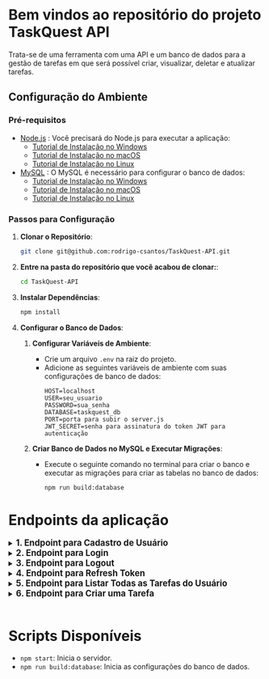 # Bem vindos ao repositório do projeto TaskQuest API

Trata-se de uma ferramenta com uma API e um banco de dados para a gestão de tarefas em que será possível criar, visualizar, deletar e atualizar tarefas. 

## Configuração do Ambiente

### Pré-requisitos

- [Node.js](https://nodejs.org/) : Você precisará do Node.js para executar a aplicação:
    - [Tutorial de Instalação no Windows](https://www.youtube.com/watch?v=-jft_9PlffQ)
    - [Tutorial de Instalação no macOS](https://www.youtube.com/watch?v=YLO1FBIxgW4)
    - [Tutorial de Instalação no Linux](https://www.youtube.com/watch?v=B9Hd11RT7Bk)
- [MySQL](https://www.mysql.com/) : O MySQL é necessário para configurar o banco de dados:
    - [Tutorial de Instalação no Windows](https://www.youtube.com/watch?v=s0YoPLbox40)
    - [Tutorial de Instalação no macOS](https://www.youtube.com/watch?v=d32n6lWTpn0)
    - [Tutorial de Instalação no Linux](https://www.youtube.com/watch?v=MtobMajasQM)

### Passos para Configuração

1. **Clonar o Repositório**:
    ```bash
    git clone git@github.com:rodrigo-csantos/TaskQuest-API.git
    ```

2. **Entre na pasta do repositório que você acabou de clonar:**:
    ```bash
    cd TaskQuest-API
    ```

3. **Instalar Dependências**:
    ```bash
    npm install
    ```

4. **Configurar o Banco de Dados**:

    1. **Configurar Variáveis de Ambiente**:
        - Crie um arquivo `.env` na raiz do projeto.
        - Adicione as seguintes variáveis de ambiente com suas configurações de banco de dados:
          ```plaintext
          HOST=localhost
          USER=seu_usuario
          PASSWORD=sua_senha
          DATABASE=taskquest_db
          PORT=porta para subir o server.js
          JWT_SECRET=senha para assinatura do token JWT para autenticação
          ```

    2. **Criar Banco de Dados no MySQL e Executar Migrações**:
        - Execute o seguinte comando no terminal para criar o banco e executar as migrações para criar as tabelas no banco de dados:
          ```bash
          npm run build:database
          ```


# Endpoints da aplicação

<details>
<summary><strong style="font-size: larger;">1. Endpoint para Cadastro de Usuário</strong></summary><br />

- Através deste endpoint será possível realizar o cadastro de novos usuários à aplicação, persistindo seus dados no banco.

<br />

**Método:** `POST`  
**URL:** `http://localhost:3030/users`

**Cabeçalhos (Headers):**
- `Content-Type: application/json`

**Corpo da Requisição (JSON):**
```json
{
  "userName": "Nome_do_usuário",
  "email": "usuario@example.com",
  "password": "Senha123@",
  "idAvatar": 1
}
```
**Validação dos dados:**
- Os dados do corpo da requisição são validados usando o seguinte esquema:

`userName` (string, obrigatório): Nome do usuário. Deve ter no mínimo 3 caracteres.

`email` (string, obrigatório): Email do usuário. Deve ser um email válido.

`password` (string, obrigatório): Senha do usuário. Deve ter entre 8 e 15 caracteres, incluindo pelo menos uma letra maiúscula, um número e um caractere especial.

`idAvatar` (integer, obrigatório): ID do avatar do usuário.

**Respostas:**

`201 Created:` Indica que o usuário foi registrado com sucesso:
```json
{
    "message": "user successfully registered"
}
```

`400 Bad request:` Indica que houve um problema com os dados fornecidos na requisição:
```json
{
    "message": "Failed to register user"
}
```

`400 Bad request:` Caso haja erros de validação:
```json
{
  "type": [
    "any.required",
    "any.required",
    "any.required",
    "any.required"
  ],
  "message": [
    "\"userName\" is required",
    "\"email\" is required",
    "\"password\" is required",
    "\"idAvatar\" is required"
  ]
}
```

`500 Internal Server Error:`  Indica que ocorreu um erro no servidor durante o processamento da requisição:
```json
{
    "message": "Internal Server Error"
}
```
</details>

<details>

<summary><strong style="font-size: larger;">2. Endpoint para Login</strong></summary><br />

- Através deste endpoint será possível efetuar login para autenticação de usuário, onde, quando efetuado login com sucesso a API retornará dois tokens, o token de acesso à rotas protegidas e o refresh token para reautenticação.

<br />

**Método:** `POST`  
**URL:** `http://localhost:3030/login`

**Cabeçalhos (Headers):**
- `Content-Type: application/json`

**Corpo da Requisição (JSON):**
```json
{
  "email": "usuario@example.com",
  "password": "Senha123@"
}

```
**Validação dos dados:**
- Os dados do corpo da requisição são validados usando o seguinte esquema:

`email` (string, obrigatório): Email do usuário. Deve ser um email válido.

`password` (string, obrigatório): Senha do usuário. Deve ter entre 8 e 15 caracteres, incluindo pelo menos uma letra maiúscula, um número e um caractere especial.

**Respostas:**

`200 OK:` Indica que o usuário foi autenticado com sucesso e recebeu os tokens de acesso e refresh:
```json
{
    "auth": true,
    "accessToken": "seu_token_de_acesso",
    "refreshToken": "seu_refresh_token",
    "message": "user successfully logged in"
}
```

`401 Unauthorized:` Indica que os dados fornecidos estão incorretos:
```json
{
  "message": "The email or password provided is incorrect"
}
```
</details>


<details>

<summary><strong style="font-size: larger;">3. Endpoint para Logout</strong></summary><br />

- Através deste endpoint será possível efetuar logout da aplicação, invalidando os tokens que foram fornecidos ao client side. Deve-se atentar de aos headers 'authorization' (onde será fornecido o accessToken) e 'x-refresh-token' (onde será fornecido o refreshToken).

<br />

**Método:** `POST`  
**URL:** `http://localhost:3030/logout`

**Cabeçalhos (Headers):**
- `Content-Type: application/json`
- `authorization: Bearer <accessToken>`
- `x-refresh-token: Bearer <refreshToken>`

<br />

**Validação dos tokens:**
- O tokens são validados seguindo o seguinte esquema:

`headers` o token de acesso deve ser passado através do header 'authorization' e o refresh token através do header 'x-refresh-token'

`validações` os tokens serão verificados nos seguintes cenários: a presença do token no cabeçalho, se a conformação está correta com a presença do 'Bearer' (`Bearer <token>`), se o token já foi invalidado e adicionado a blocklist e se está inválido ou expirado.

**Respostas:**

`200 OK:` Indica que o usuário foi deslogado com sucesso e os tokens foram invalidados:
```json
{
    "message": "user successfully logged out"
}
```

`401 Unauthorized:` Indica que o usuário não está autenticado durante a validação devido a ausência do token:
```json
{
    "message": "Token not provided"
}
```

`401 Unauthorized:` Indica que o usuário não está autenticado durante a validação devido a forma não padrão que o token foi enviado:
```json
{
    "message": "Malformed token"
}
```
`401 Unauthorized:` Indica que o usuário não está autenticado durante a validação devido token já invalidado na blocklist:
```json
{
    "message": "Unauthenticated user - Invalid token"
}
```

`401 Unauthorized:` Indica que o usuário não está autenticado durante a validação devido token invalido ou expirado:
```json
{
    "message": "Token expired",
    "message": "Invalid token"
}
```

`500 Internal Server Error:`  Indica que ocorreu um erro no servidor durante o processamento da requisição:
```json
{
  "message": "Internal Server Error"
}
```
</details>

<details>

<summary><strong style="font-size: larger;">4. Endpoint para Refresh Token</strong></summary><br />

- Através deste endpoint será possível que o cliente obtenha novos tokens de acesso sem precisar solicitar que o usuário faça login novamente. Irá invalidar os tokens que foram fornecidos ao client side anteriomente e conceder novos tokens de acesso e de refresh. Deve-se atentar de aos headers 'authorization' (onde será fornecido o accessToken) e 'x-refresh-token' (onde será fornecido o refreshToken).

<br />

**Método:** `POST`  
**URL:** `http://localhost:3030/refresh-login`

**Cabeçalhos (Headers):**
- `Content-Type: application/json`
- `authorization: Bearer <accessToken>`
- `x-refresh-token: Bearer <refreshToken>`

**Validação dos tokens:**
- O tokens são validados seguindo o seguinte esquema:

`headers` o token de acesso deve ser passado através do header 'authorization' e o refresh token através do header 'x-refresh-token'

`validações` os tokens serão verificados nos seguintes cenários: a presença do token no cabeçalho, se a conformação está correta com a presença do 'Bearer' (`Bearer <token>`), se o token já foi invalidado e adicionado a blocklist e se está inválido ou expirado.

**Respostas:**

`200 OK:` Indica que o tokens foiram renovados com sucesso e os anteriores foram invalidados:
```json
{
    "auth": true,
	"accessToken": "seu_token_de_acesso",
    "refreshToken": "seu_refresh_token",
	"message": "Tokens successfully refreshed",
}
```

`401 Unauthorized:` Indica que o usuário não está autenticado durante a validação devido a ausência do token:
```json
{
    "message": "Token not provided"
}
```

`401 Unauthorized:` Indica que o usuário não está autenticado durante a validação devido a forma não padrão que o token foi enviado:
```json
{
    "message": "Malformed token"
}
```
`401 Unauthorized:` Indica que o usuário não está autenticado durante a validação devido token já invalidado na blocklist:
```json
{
    "message": "Unauthenticated user - Invalid token"
}
```

`401 Unauthorized:` Indica que o usuário não está autenticado durante a validação devido token invalido ou expirado:
```json
{
    "message": "Token expired",
    "message": "Invalid token"
}
```

`500 Internal Server Error:`  Indica que ocorreu um erro no servidor durante o processamento da requisição:
```json
{
  "message": "Failed to refresh tokens",
  "error": "Internal Server Error"
}
```
</details>

<details>
<summary><strong style="font-size: larger;">5. Endpoint para Listar Todas as Tarefas do Usuário</strong></summary><br />

- Através deste endpoint será possível realizar a busca de todas as tarefas atribuídas ao usuário autenticado na aplicação.

<br />

**Método:** `GET`  
**URL:** `http://localhost:3030/tasks`

**Cabeçalhos (Headers):**
- `Content-Type: application/json`
- `authorization: Bearer <accessToken>`
- `x-refresh-token: Bearer <refreshToken>`

**Validação dos tokens:**
- O tokens são validados seguindo o seguinte esquema:

`headers` o token de acesso deve ser passado através do header 'authorization' e o refresh token através do header 'x-refresh-token'

`validações` os tokens serão verificados nos seguintes cenários: a presença do token no cabeçalho, se a conformação está correta com a presença do 'Bearer' (`Bearer <token>`), se o token já foi invalidado e adicionado a blocklist e se está inválido ou expirado.

**Respostas:**

`200 OK:` Indica que a busca das tarefas associadas ao usuário autenticado foi completa com sucesso, retornando um array de objetos:
```json

[
    {
        "id": 1,
        "taskName": "Nome_da_Tarefa",
        "description": "Descrição_da_Tarefa",
        "status": "done",
        "owner": 1,
        "createdAt": "2024-06-05T21:14:42.000Z",
        "updatedAt": "2024-06-05T21:15:29.000Z"
    },
    {
        "id": 2,
        "taskName": "Nome_da_Tarefa",
        "description": "Descrição_da_Tarefa",
        "status": "todo",
        "owner": 1,
        "createdAt": "2024-06-05T21:14:49.000Z",
        "updatedAt": "2024-06-05T21:14:49.000Z"
    }
]

```

`401 Unauthorized:` Indica que o usuário não está autenticado durante a validação devido a ausência do token:
```json
{
    "message": "Token not provided"
}
```

`401 Unauthorized:` Indica que o usuário não está autenticado durante a validação devido a forma não padrão que o token foi enviado:
```json
{
    "message": "Malformed token"
}
```
`401 Unauthorized:` Indica que o usuário não está autenticado durante a validação devido token já invalidado na blocklist:
```json
{
    "message": "Unauthenticated user - Invalid token"
}
```

`401 Unauthorized:` Indica que o usuário não está autenticado durante a validação devido token invalido ou expirado:
```json
{
    "message": "Token expired",
    "message": "Invalid token"
}
```

`404 Not Found:` Indica que durante a busca não foram encontradas tarefas associadas a este usuário:
```json
{
    "message": "No tasks available for this user"
}
```

`500 Internal Server Error:`  Indica que ocorreu um erro no servidor durante o processamento da requisição:
```json
{
    "message": "Internal Server Error"
}
```
</details>

<details>
<summary><strong style="font-size: larger;">6. Endpoint para Criar uma Tarefa</strong></summary><br />

- Através deste endpoint será possível criar uma nova tarefa.

<br />

**Método:** `POST`  
**URL:** `http://localhost:3030/task`

**Cabeçalhos (Headers):**
- `Content-Type: application/json`
- `authorization: Bearer <accessToken>`
- `x-refresh-token: Bearer <refreshToken>`

**Corpo da Requisição (JSON):**
```json
{
    "taskName": "Título_da_tarefa",
    "description": "Descrição_da_tarefa",
    "status": "todo"
}

```

**Validação dos tokens:**
- O tokens são validados seguindo o seguinte esquema:

`headers` o token de acesso deve ser passado através do header 'authorization' e o refresh token através do header 'x-refresh-token'

`validações` os tokens serão verificados nos seguintes cenários: a presença do token no cabeçalho, se a conformação está correta com a presença do 'Bearer' (`Bearer <token>`), se o token já foi invalidado e adicionado a blocklist e se está inválido ou expirado.

**Validação dos dados:**
- Os dados do corpo da requisição são validados usando o seguinte esquema:

`taskName` (string, obrigatório): Título da tarefa, deve estar presente no corpo e ser uma string.

`description` (string, obrigatório): Descrição da tarefa, deve estar presente no corpo e ser uma string.

`status` (string, obrigatório): Status da tarefa, deve estar presente no corpo e ser uma string.

**Respostas:**

`201 Created:` Indica que a tarefa foi criada com sucesso, retornando um objeto com a nova tarefa:
```json

[
    {
        "createdAt": "2024-06-15T20:25:00.148Z",
        "updatedAt": "2024-06-15T20:25:00.149Z",
        "id": 3,
        "taskName": "Título_da_tarefa",
        "description": "Descrição_da_tarefa",
        "status": "todo",
        "owner": 1
    }
]

```

`400 Bad request:` Caso haja erros de validação:
```json
{
  "type": [
    "any.required",
    "any.required",
    "any.required"
  ],
  "message": [
    "\"taskName\" is required",
    "\"description\" is required",
    "\"status\" is required"
  ]
}
```

`401 Unauthorized:` Indica que o usuário não está autenticado durante a validação devido a ausência do token:
```json
{
    "message": "Token not provided"
}
```

`401 Unauthorized:` Indica que o usuário não está autenticado durante a validação devido a forma não padrão que o token foi enviado:
```json
{
    "message": "Malformed token"
}
```
`401 Unauthorized:` Indica que o usuário não está autenticado durante a validação devido token já invalidado na blocklist:
```json
{
    "message": "Unauthenticated user - Invalid token"
}
```

`401 Unauthorized:` Indica que o usuário não está autenticado durante a validação devido token invalido ou expirado:
```json
{
    "message": "Token expired",
    "message": "Invalid token"
}
```

`404 Not Found:` Indica que ocorreu um erro durante a criação e persistência dos dados da tarefa no banco:
```json
{
    "message": "Failed to create task"
}
```

`500 Internal Server Error:`  Indica que ocorreu um erro no servidor durante o processamento da requisição:
```json
{
    "message": "Internal Server Error"
}
```
</details>

<br />

# Scripts Disponíveis

- `npm start`: Inicia o servidor.
- `npm run build:database`: Inicia as configurações do banco de dados.